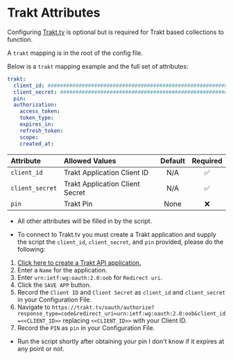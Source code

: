 # Trakt Attributes

Configuring [Trakt.tv](https://trakt.tv/) is optional but is required for Trakt based collections to function. 

A `trakt` mapping is in the root of the config file.

Below is a `trakt` mapping example and the full set of attributes:
```yaml
trakt:
  client_id: ################################################################
  client_secret: ################################################################
  pin:
  authorization:
    access_token:
    token_type:
    expires_in:
    refresh_token:
    scope:
    created_at:
```

| Attribute       | Allowed Values                  | Default | Required |
|:----------------|:--------------------------------|:-------:|:--------:|
| `client_id`     | Trakt Application Client ID     |   N/A   | &#9989;  |
| `client_secret` | Trakt Application Client Secret |   N/A   | &#9989;  |
| `pin`           | Trakt Pin                       |  None   | &#10060; |

* All other attributes will be filled in by the script. 

* To connect to Trakt.tv you must create a Trakt application and supply the script the `client_id`, `client_secret`, and `pin` provided, please do the following:
1. [Click here to create a Trakt API application.](https://trakt.tv/oauth/applications/new)
2. Enter a `Name` for the application.
3. Enter `urn:ietf:wg:oauth:2.0:oob` for `Redirect uri`.
4. Click the `SAVE APP` button.
5. Record the `Client ID` and `Client Secret` as `client_id` and `client_secret` in your Configuration File.
6. Navigate to `https://trakt.tv/oauth/authorize?response_type=code&redirect_uri=urn:ietf:wg:oauth:2.0:oob&client_id=<<CLIENT_ID>>` replacing `<<CLIENT_ID>>` with your Client ID.
7. Record the `PIN` as `pin` in your Configuration File.

* Run the script shortly after obtaining your pin I don't know if it expires at any point or not.